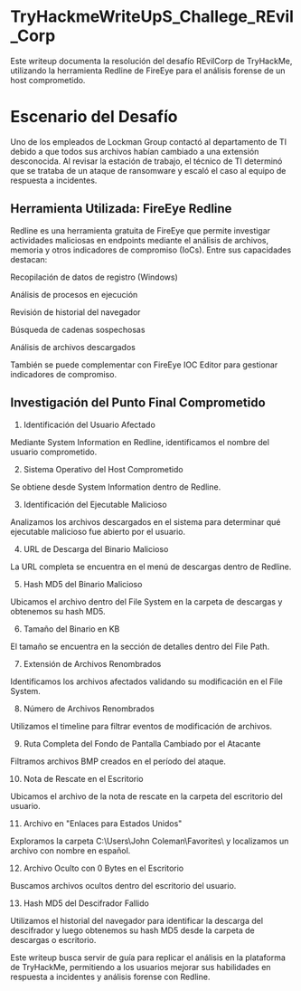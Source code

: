 # TryHackmeWriteUpS_Challege_REvil_Corp

Este writeup documenta la resolución del desafío REvilCorp de TryHackMe, utilizando la herramienta Redline de FireEye para el análisis forense de un host comprometido.

# Escenario del Desafío

Uno de los empleados de Lockman Group contactó al departamento de TI debido a que todos sus archivos habían cambiado a una extensión desconocida. Al revisar la estación de trabajo, el técnico de TI determinó que se trataba de un ataque de ransomware y escaló el caso al equipo de respuesta a incidentes.

## Herramienta Utilizada: FireEye Redline

Redline es una herramienta gratuita de FireEye que permite investigar actividades maliciosas en endpoints mediante el análisis de archivos, memoria y otros indicadores de compromiso (IoCs). Entre sus capacidades destacan:

Recopilación de datos de registro (Windows)

Análisis de procesos en ejecución

Revisión de historial del navegador

Búsqueda de cadenas sospechosas

Análisis de archivos descargados

También se puede complementar con FireEye IOC Editor para gestionar indicadores de compromiso.

## Investigación del Punto Final Comprometido

1. Identificación del Usuario Afectado

Mediante System Information en Redline, identificamos el nombre del usuario comprometido.



2. Sistema Operativo del Host Comprometido

Se obtiene desde System Information dentro de Redline.

3. Identificación del Ejecutable Malicioso

Analizamos los archivos descargados en el sistema para determinar qué ejecutable malicioso fue abierto por el usuario.

4. URL de Descarga del Binario Malicioso

La URL completa se encuentra en el menú de descargas dentro de Redline.

5. Hash MD5 del Binario Malicioso

Ubicamos el archivo dentro del File System en la carpeta de descargas y obtenemos su hash MD5.

6. Tamaño del Binario en KB

El tamaño se encuentra en la sección de detalles dentro del File Path.

7. Extensión de Archivos Renombrados

Identificamos los archivos afectados validando su modificación en el File System.

8. Número de Archivos Renombrados

Utilizamos el timeline para filtrar eventos de modificación de archivos.

9. Ruta Completa del Fondo de Pantalla Cambiado por el Atacante

Filtramos archivos BMP creados en el período del ataque.

10. Nota de Rescate en el Escritorio

Ubicamos el archivo de la nota de rescate en la carpeta del escritorio del usuario.

11. Archivo en "Enlaces para Estados Unidos"

Exploramos la carpeta C:\Users\John Coleman\Favorites\ y localizamos un archivo con nombre en español.

12. Archivo Oculto con 0 Bytes en el Escritorio

Buscamos archivos ocultos dentro del escritorio del usuario.

13. Hash MD5 del Descifrador Fallido

Utilizamos el historial del navegador para identificar la descarga del descifrador y luego obtenemos su hash MD5 desde la carpeta de descargas o escritorio.

Este writeup busca servir de guía para replicar el análisis en la plataforma de TryHackMe, permitiendo a los usuarios mejorar sus habilidades en respuesta a incidentes y análisis forense con Redline.

